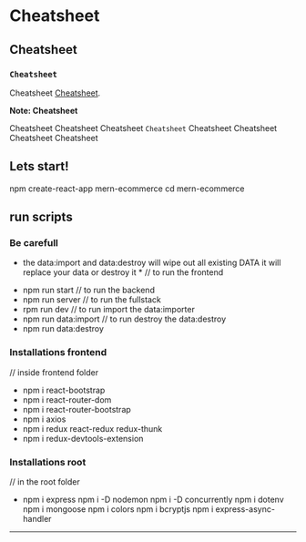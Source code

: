 # Cheatsheet

## Cheatsheet

### `Cheatsheet`

Cheatsheet [Cheatsheet](https://github.com/).

**Note: Cheatsheet**

Cheatsheet Cheatsheet Cheatsheet `Cheatsheet` Cheatsheet Cheatsheet Cheatsheet Cheatsheet

## Lets start!

npm create-react-app mern-ecommerce
cd mern-ecommerce

## run scripts

### Be carefull

- the data:import and data:destroy will wipe out all existing DATA it will replace your data or destroy it \*
  // to run the frontend

* npm run start
  // to run the backend
* npm run server
  // to run the fullstack
* rpm run dev
  // to run import the data:importer
* npm run data:import
  // to run destroy the data:destroy
* npm run data:destroy

### Installations frontend

// inside frontend folder

- npm i react-bootstrap
- npm i react-router-dom
- npm i react-router-bootstrap
- npm i axios
- npm i redux react-redux redux-thunk
- npm i redux-devtools-extension

### Installations root

// in the root folder

- npm i express
  npm i -D nodemon
  npm i -D concurrently
  npm i dotenv
  npm i mongoose
  npm i colors
  npm i bcryptjs
  npm i express-async-handler

---
